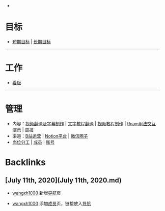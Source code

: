 - 

# 目标
- [短期目标](短期目标.md) | [长期目标](长期目标.md)
- --------------------------------------------------------------------------------

# 工作
- [看板](https://roamresearch.com/#/app/victor-wu/page/OtjPGo9ON)
- --------------------------------------------------------------------------------

# 管理
- 内容：[视频翻译及字幕制作](视频翻译及字幕制作.md) | [文字教程翻译](文字教程翻译.md) | [视频教程制作](视频教程制作.md) | [Roam用法交互演示](Roam用法交互演示.md) | [周报](周报.md)
- 渠道：[B站运营](B站运营.md) | [Notion平台](Notion平台.md) | [微信圈子](微信圈子.md)
- [岗位分工](岗位分工.md)  | [成员](成员.md) | [账号](https://gg9cqwfhs9.feishu.cn/docs/doccnatvKa2Whxuc5dXj2XqJzMf#)

# Backlinks
## [July 11th, 2020](July 11th, 2020.md)
- [wangxh1000](wangxh1000.md) 新增[导航](导航.md)页

- [wangxh1000](wangxh1000.md) 添加[成员](成员.md)页，链接放入[导航](导航.md)

